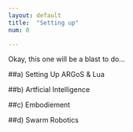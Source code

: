 ```yaml
---
layout: default
title:  "Setting up"
num: 0

---
```


Okay, this one will be a blast to do...


##a) Setting Up ARGoS & Lua

##b) Artficial Intelligence

##c) Embodiement

##d) Swarm Robotics

